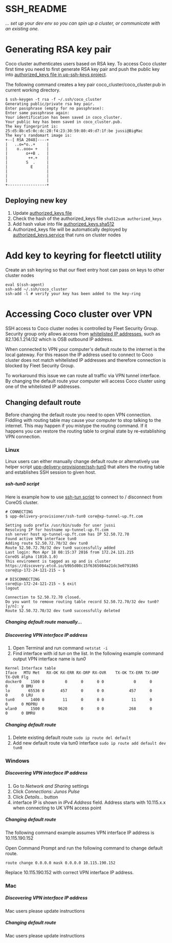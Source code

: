 # SSH_README

_... set up your dev env so you can spin up a cluster, or communicate with an existing one._


# Generating RSA key pair


Coco cluster authenticates users based on RSA key. To access Coco cluster first time you need to first generate RSA key pair and push the public key into [authorized_keys file in up-ssh-keys project](https://github.com/Financial-Times/up-ssh-keys/blob/master/authorized_keys).


The following command creates a key pair coco_cluster/coco_cluster.pub in current working directory.

```
$ ssh-keygen -t rsa -f ~/.ssh/coco_cluster
Generating public/private rsa key pair.
Enter passphrase (empty for no passphrase):
Enter same passphrase again:
Your identification has been saved in coco_cluster.
Your public key has been saved in coco_cluster.pub.
The key fingerprint is:
25:d5:8b:e5:0c:dc:28:f4:23:30:59:80:49:d7:1f:be jussi@BigMac
The key's randomart image is:
+--[ RSA 2048]----+
|   ..o=*o..+     |
|    o..ooo= +    |
|        o++B .   |
|         ++.+    |
|        S  .     |
|          E      |
|                 |
|                 |
|                 |
+-----------------+
```

## Deploying new key

 1. Update [authorized_keys file](https://github.com/Financial-Times/up-ssh-keys/blob/master/authorized_keys)
 2. Check the hash of the authorized_keys file ``` sha512sum authorized_keys ```
 3. Add hash value into file [authorized_keys.sha512](https://github.com/Financial-Times/up-ssh-keys/blob/master/authorized_keys.sha512)
 4. Authorized_keys file will be automatically deployed by [authorized_keys.service](https://github.com/Financial-Times/upp-provisioners/blob/master/upp-delivery-provisioner/ansible/userdata/default_instance_user_data.yaml#L26) that runs on cluster nodes



# Add key to keyring for fleetctl utility

Create an ssh keyring so that our fleet entry host can pass on keys to other cluster nodes
```
eval $(ssh-agent)
ssh-add ~/.ssh/coco_cluster
ssh-add -l # verify your key has been added to the key-ring
```

# Accessing Coco cluster over VPN

SSH access to Coco cluster nodes is controlled by Fleet Security Group. Security group only allows access from [whitelisted IP addresses](https://github.com/Financial-Times/upp-provisioners/blob/master/upp-delivery-provisioner/ansible/aws_coreos_site.yml#L32-L52), such as 82.136.1.214/32 which is OSB outbound IP address.

When connected to VPN your computer's default route to the internet is the local gateway. For this reason the IP address used to connect to Coco cluster does not match whitelisted IP addresses and therefore connection is blocked by Fleet Security Group.

To workaround this issue we can route all traffic via VPN tunnel interface. By changing the default route your computer will access Coco cluster using one of the whitelisted IP addresses.

## Changing default route

Before changing the default route you need to open VPN connection. Fiddling with routing table may cause your computer to stop talking to the internet. This may happen if you mistype the routing command. If it happens you can restore the routing table to orginal state by re-establishing VPN connection.

### Linux

Linux users can either manually change default route or alternatively use helper script [upp-delivery-provisioner/ssh-tun0](https://github.com/Financial-Times/upp-provisioners/blob/master/upp-delivery-provisioner/ssh-tun0) that alters the routing table and establishes SSH session to given host.

##### ssh-tun0 script

Here is example how to use [ssh-tun script](https://github.com/Financial-Times/upp-provisioners/blob/master/upp-delivery-provisioner/ssh-tun0) to connect to / disconnect from CoreOS cluster.

```
# CONNECTING
$ upp-delivery-provisioner/ssh-tun0 core@xp-tunnel-up.ft.com

Setting sudo prefix /usr/bin/sudo for user jussi
Resolving IP for hostname xp-tunnel-up.ft.com
ssh server host xp-tunnel-up.ft.com has IP 52.50.72.70
Found active VPN interface tun0
Adding route 52.50.72.70/32 dev tun0
Route 52.50.72.70/32 dev tun0 successfully added
Last login: Mon Apr 18 08:15:37 2016 from 172.24.121.215
CoreOS alpha (1010.1.0)
This enviroment is tagged as xp and is cluster https://discovery.etcd.io/b9b5d08c15f6365084a21dc3e0791865
core@ip-172-24-121-215 ~ $

# DISCONNECTING
core@ip-172-24-121-215 ~ $ exit
logout

Connection to 52.50.72.70 closed.
Do you want to remove routing table record 52.50.72.70/32 dev tun0? [y/n]: y
Route 52.50.72.70/32 dev tun0 successfully deleted
```

##### _Changing default route manually..._

##### Discovering VPN interface IP address

 1. Open Terminal and run command ``` netstat -i ```
 2. Find interface with id _tun_ on the list. In the following example command output VPN interface name is _tun0_

```
Kernel Interface table
Iface   MTU Met   RX-OK RX-ERR RX-DRP RX-OVR    TX-OK TX-ERR TX-DRP TX-OVR Flg
docker0    1500 0         0      0      0 0             0      0      0      0 BMU
lo        65536 0       457      0      0 0           457      0      0      0 LRU
tun0       1400 0        11      0      0 0            11      0      0      0 MOPRU
wlan0      1500 0      9620      0      0 0           268      0      0      0 BMRU
```

##### Changing default route

 1. Delete existing default route ``` sudo ip route del default ```
 2. Add new default route via tun0 interface ``` sudo ip route add default dev tun0 ```



### Windows

##### Discovering VPN interface IP address

 1. Go to _Network and Sharing_ settings
 2. Click _Connections: Junos Pulse_
 3. Click _Details..._ button
 4. interface IP is shown in _IPv4 Address_ field. Address starts with 10.115.x.x when connecting to UK VPN access point

##### Changing default route
The following command example assumes VPN interface IP address is 10.115.190.152

Open Command Prompt and run the following command to change default route.

``` route change 0.0.0.0 mask 0.0.0.0 10.115.190.152 ```

Replace 10.115.190.152 with correct VPN interface IP address.

### Mac

##### Discovering VPN interface IP address
Mac users please update instructions

##### Changing default route
Mac users please update instructions
